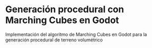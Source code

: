 # Generación procedural con Marching Cubes en Godot

Implementación del algoritmo de Marching Cubes en Godot para la generación procedural de terreno volumétrico
